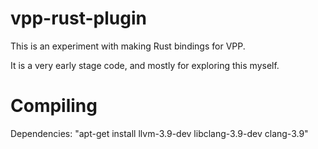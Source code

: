 # vpp-rust-plugin
This is an experiment with making Rust bindings for VPP.

It is a very early stage code, and mostly for exploring this myself.

# Compiling

Dependencies: "apt-get install llvm-3.9-dev libclang-3.9-dev clang-3.9"







